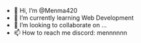 - 👋 Hi, I’m @Menma420
- 🌱 I’m currently learning Web Development
- 💞️ I’m looking to collaborate on ...
- 📫 How to reach me discord: mennnnnn

<!---
Menma420/Menma420 is a ✨ special ✨ repository because its `README.md` (this file) appears on your GitHub profile.
You can click the Preview link to take a look at your changes.
--->
